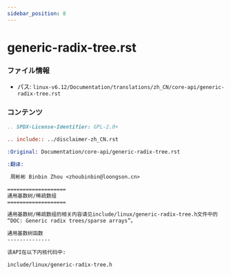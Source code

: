 ```yaml
---
sidebar_position: 8
---
```

# generic-radix-tree.rst

### ファイル情報

- パス: `linux-v6.12/Documentation/translations/zh_CN/core-api/generic-radix-tree.rst`

### コンテンツ

```rst
.. SPDX-License-Identifier: GPL-2.0+

.. include:: ../disclaimer-zh_CN.rst

:Original: Documentation/core-api/generic-radix-tree.rst

:翻译:

 周彬彬 Binbin Zhou <zhoubinbin@loongson.cn>

===================
通用基数树/稀疏数组
===================

通用基数树/稀疏数组的相关内容请见include/linux/generic-radix-tree.h文件中的
“DOC: Generic radix trees/sparse arrays”。

通用基数树函数
--------------

该API在以下内核代码中:

include/linux/generic-radix-tree.h

```
